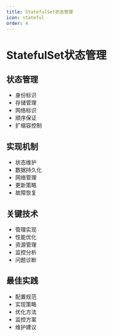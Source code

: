 ```yaml
---
title: StatefulSet状态管理
icon: stateful
order: 4
---
```


# StatefulSet状态管理

## 状态管理
- 身份标识
- 存储管理
- 网络标识
- 顺序保证
- 扩缩容控制

## 实现机制
- 状态维护
- 数据持久化
- 网络管理
- 更新策略
- 故障恢复

## 关键技术
- 管理实现
- 性能优化
- 资源管理
- 监控分析
- 问题诊断

## 最佳实践
- 配置规范
- 实现策略
- 优化方法
- 监控方案
- 维护建议
